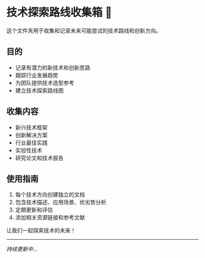 # 技术探索路线收集箱 🚀

这个文件夹用于收集和记录未来可能尝试的技术路线和创新方向。

## 目的
- 记录有潜力的新技术和创新思路
- 跟踪行业发展趋势
- 为团队提供技术选型参考
- 建立技术探索路线图

## 收集内容
- 新兴技术框架
- 创新解决方案
- 行业最佳实践
- 实验性技术
- 研究论文和技术报告

## 使用指南
1. 每个技术方向创建独立的文档
2. 包含技术描述、应用场景、优劣势分析
3. 定期更新和评估
4. 添加相关资源链接和参考文献

让我们一起探索技术的未来！

---
*持续更新中...*

